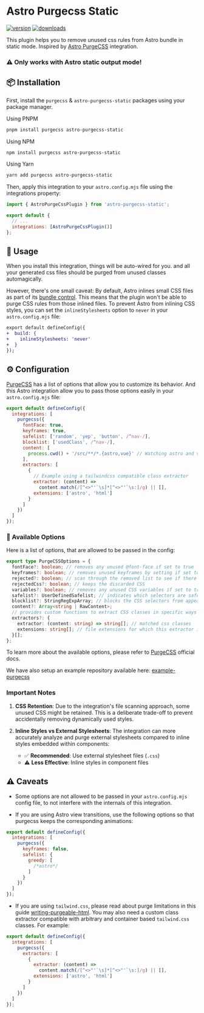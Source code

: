 # Astro Purgecss Static

[![version][version-badge]][npm]
[![downloads][downloads-badge]][npm]

This plugin helps you to remove unused css rules from Astro bundle in static mode. Inspired by [Astro PurgeCSS](https://github.com/codiume/orbit/tree/main/packages/astro-purgecss) integration.


### ⚠️ Only works with Astro static output mode!



## 📦 Installation

First, install the `purgecss` & `astro-purgecss-static` packages using your package manager.

Using PNPM

```bash
pnpm install purgecss astro-purgecss-static
```

Using NPM

```bash
npm install purgecss astro-purgecss-static
```

Using Yarn

```bash
yarn add purgecss astro-purgecss-static
```

Then, apply this integration to your `astro.config.mjs` file using the integrations property:

```js
import { AstroPurgeCssPlugin } from 'astro-purgecss-static';

export default {
  // ...
  integrations: [AstroPurgeCssPlugin()]
};
```


## 🥑 Usage

When you install this integration, things will be auto-wired for you. and all your generated css files should be purged from unused classes automagically.

However, there's one small caveat: By default, Astro inlines small CSS files as part of its [bundle control](https://docs.astro.build/en/guides/styling/#bundle-control). This means that the plugin won't be able to purge CSS rules from those inlined files. To prevent Astro from inlining CSS styles, you can set the `inlineStylesheets` option to `never` in your `astro.config.mjs` file:

```diff
export default defineConfig({
+  build: {
+    inlineStylesheets: 'never'
+  }
});
```

## ⚙️ Configuration

[PurgeCSS][purgecss] has a list of options that allow you to customize its behavior. And this Astro integration allow you to pass those options easily in your `astro.config.mjs` file:

```js
export default defineConfig({
  integrations: [
    purgecss({
      fontFace: true,
      keyframes: true,
      safelist: ['random', 'yep', 'button', /^nav-/],
      blocklist: ['usedClass', /^nav-/],
      content: [
        process.cwd() + '/src/**/*.{astro,vue}' // Watching astro and vue sources (read SSR docs below)
      ],
      extractors: [
        {
          // Example using a tailwindcss compatible class extractor
          extractor: (content) =>
            content.match(/[^<>"'`\s]*[^<>"'`\s:]/g) || [],
          extensions: ['astro', 'html']
        }
      ]
    })
  ]
});
```

### 📖 Available Options

Here is a list of options, that are allowed to be passed in the config:

```typescript
export type PurgeCSSOptions = {
  fontFace?: boolean; // removes any unused @font-face if set to true
  keyframes?: boolean; // removes unused keyframes by setting if set to true
  rejected?: boolean; // scan through the removed list to see if there's anything wrong
  rejectedCss?: boolean; // keeps the discarded CSS
  variables?: boolean; // removes any unused CSS variables if set to true
  safelist?: UserDefinedSafelist; // indicates which selectors are safe to leave in the final CSS
  blocklist?: StringRegExpArray; // blocks the CSS selectors from appearing in the final output CSS
  content?: Array<string | RawContent>;
  // provides custom functions to extract CSS classes in specific ways (eg. when using tailwind.css)
  extractors?: {
    extractor: (content: string) => string[]; // matched css classes
    extensions: string[]; // file extensions for which this extractor is to be used
  }[];
};
```

To learn more about the available options, please refer to [PurgeCSS][purgecss-options] official docs.

We have also setup an example repository available here: [example-purgecss](../../apps/example-purgecss)


### Important Notes

1. **CSS Retention**: Due to the integration's file scanning approach, some unused CSS might be retained. This is a deliberate trade-off to prevent accidentally removing dynamically used styles.

2. **Inline Styles vs External Stylesheets**: The integration can more accurately analyze and purge external stylesheets compared to inline styles embedded within components:
   - ✅ **Recommended**: Use external stylesheet files (`.css`)
   - ⚠️ **Less Effective**: Inline styles in component files

## ⚠️ Caveats

- Some options are not allowed to be passed in your `astro.config.mjs` config file, to not interfere with the internals of this integration.

- If you are using Astro view transitions, use the following options so that purgecss keeps the corresponding animations:

```js
export default defineConfig({
  integrations: [
    purgecss({
      keyframes: false,
      safelist: {
        greedy: [
          /*astro*/
        ]
      }
    })
  ]
});
```

- If you are using `tailwind.css`, please read about purge limitations in this guide [writing-purgeable-html](https://v2.tailwindcss.com/docs/optimizing-for-production#writing-purgeable-html). You may also need a custom class extractor compatible with arbitrary and container based `tailwind.css` classes. For example:

```js
export default defineConfig({
  integrations: [
    purgecss({
      extractors: [
        {
          extractor: (content) =>
            content.match(/[^<>"'`\s]*[^<>"'`\s:]/g) || [],
          extensions: ['astro', 'html']
        }
      ]
    })
  ]
});
```


[npm]: https://npmjs.com/package/astro-purgecss
[purgecss]: https://purgecss.com
[purgecss-options]: https://purgecss.com/configuration.html#options

<!-- Readme Badges -->

[version-badge]: https://img.shields.io/npm/v/astro-purgecss-static.svg
[downloads-badge]: https://img.shields.io/npm/d18m/astro-purgecss-static.svg
